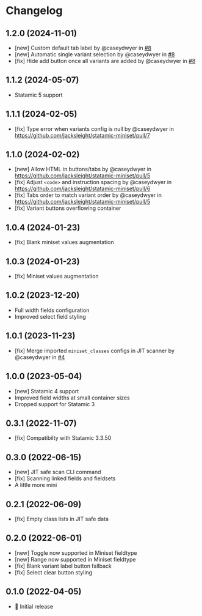 # Changelog

## 1.2.0 (2024-11-01)

- [new] Custom default tab label by @caseydwyer in [#8](https://github.com/jacksleight/statamic-miniset/pull/8)
- [new] Automatic single variant selection by @caseydwyer in [#8](https://github.com/jacksleight/statamic-miniset/pull/8)
- [fix] Hide add button once all variants are added by @caseydwyer in [#8](https://github.com/jacksleight/statamic-miniset/pull/8) 

## 1.1.2 (2024-05-07)

- Statamic 5 support

## 1.1.1 (2024-02-05)

* [fix] Type error when variants config is null by @caseydwyer in https://github.com/jacksleight/statamic-miniset/pull/7

## 1.1.0 (2024-02-02)

* [new] Allow HTML in buttons/tabs by @caseydwyer in https://github.com/jacksleight/statamic-miniset/pull/5
* [fix] Adjust `<code>` and instruction spacing by @caseydwyer in https://github.com/jacksleight/statamic-miniset/pull/6
* [fix] Tabs order to match variant order by @caseydwyer in https://github.com/jacksleight/statamic-miniset/pull/5
* [fix] Variant buttons overflowing container

## 1.0.4 (2024-01-23)

* [fix] Blank miniset values augmentation

## 1.0.3 (2024-01-23)

* [fix] Miniset values augmentation

## 1.0.2 (2023-12-20)

* Full width fields configuration
* Improved select field styling

## 1.0.1 (2023-11-23)

* [fix] Merge imported `miniset_classes` configs in JIT scanner by @caseydwyer in [#4](https://github.com/jacksleight/statamic-miniset/pull/4)

## 1.0.0 (2023-05-04)

- [new] Statamic 4 support
- Improved field widths at small container sizes
- Dropped support for Statamic 3

## 0.3.1 (2022-11-07)

- [fix] Compatibilty with Statamic 3.3.50

## 0.3.0 (2022-06-15)

- [new] JIT safe scan CLI command
- [fix] Scanning linked fields and fieldsets
- A little more mini

## 0.2.1 (2022-06-09)

- [fix] Empty class lists in JIT safe data

## 0.2.0 (2022-06-01)

- [new] Toggle now supported in Miniset fieldtype
- [new] Range now supported in Miniset fieldtype
- [fix] Blank variant label button fallback
- [fix] Select clear button styling

## 0.1.0 (2022-04-05)

- 🚀 Initial release
